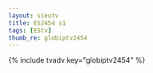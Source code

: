 ```yaml
--- 
layout: sieutv
title: ES2454 s1
tags: [EStv]
thumb_re: globiptv2454
---
```

{% include tvadv key="globiptv2454" %} 
